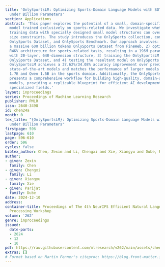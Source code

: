 ```yaml
---
title: 'OnlySportsLM: Optimizing Sports-Domain Language Models with SOTA Performance
  under Billion Parameters'
section: Applications
abstract: 'This paper explores the potential of a small, domain-specific language
  model trained exclusively on sports-related data. We investigate whether extensive
  training data with specially designed small model structures can overcome model
  size constraints. The study introduces the OnlySports collection, comprising OnlySportsLM,
  OnlySports Dataset, and OnlySports Benchmark. Our approach involves: 1) creating
  a massive 600 billion tokens OnlySports Dataset from FineWeb, 2) optimizing the
  RWKV architecture for sports-related tasks, resulting in a 196M parameters model
  with 20-layer, 640-dimension structure, 3) training the OnlySportsLM on part of
  OnlySports Dataset, and 4) testing the resultant model on OnlySports Benchmark.
  OnlySportsLM achieves a 37.62%/34.08% accuracy improvement over previous 135M/360M
  state-of-the-art models and matches the performance of larger models such as SomlLM
  1.7B and Qwen 1.5B in the sports domain. Additionally, the OnlySports collection
  presents a comprehensive workflow for building high-quality, domain-specific language
  models, providing a replicable blueprint for efficient AI development across various
  specialized fields.'
layout: inproceedings
series: Proceedings of Machine Learning Research
publisher: PMLR
issn: 2640-3498
id: chen24a
month: 0
tex_title: "{OnlySportsLM}: Optimizing Sports-Domain Language Models with {SOTA} Performance
  under Billion Parameters"
firstpage: 596
lastpage: 610
page: 596-610
order: 596
cycles: false
bibtex_author: Chen, Zexin and Li, Chengxi and Xie, Xiangyu and Dube, Parijat
author:
- given: Zexin
  family: Chen
- given: Chengxi
  family: Li
- given: Xiangyu
  family: Xie
- given: Parijat
  family: Dube
date: 2024-12-10
address:
container-title: Proceedings of The 4th NeurIPS Efficient Natural Language and Speech
  Processing Workshop
volume: '262'
genre: inproceedings
issued:
  date-parts:
  - 2024
  - 12
  - 10
pdf: https://raw.githubusercontent.com/mlresearch/v262/main/assets/chen24a/chen24a.pdf
extras: []
# Format based on Martin Fenner's citeproc: https://blog.front-matter.io/posts/citeproc-yaml-for-bibliographies/
---
```

